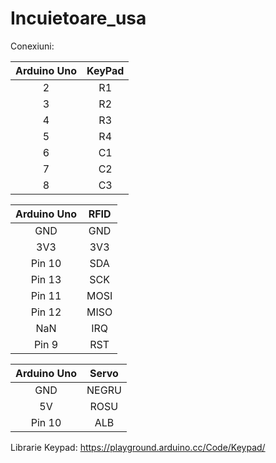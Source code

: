 # Incuietoare_usa

Conexiuni:

| Arduino Uno | KeyPad |
|:-----------:|:------:|
|      2      |   R1   |
|      3      |   R2   |
|      4      |   R3   |
|      5      |   R4   |
|      6      |   C1   |
|      7      |   C2   |
|      8      |   C3   |

| Arduino Uno | RFID |
|:-----------:|:----:|
|     GND     |  GND |
|     3V3     |  3V3 |
|    Pin 10   |  SDA |
|    Pin 13   |  SCK |
|    Pin 11   | MOSI |
|    Pin 12   | MISO |
|     NaN     |  IRQ |
|    Pin 9    |  RST |

| Arduino Uno | Servo |
|:-----------:|:-----:|
|     GND     | NEGRU |
|      5V     |  ROSU |
|    Pin 10   |  ALB  |

Librarie Keypad: https://playground.arduino.cc/Code/Keypad/
